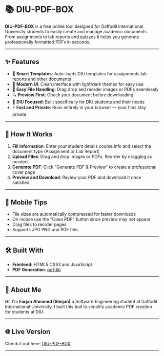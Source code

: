 # 📚 DIU-PDF-BOX

**DIU-PDF-BOX** is a free online tool designed for Daffodil International University students to easily create and manage academic documents. From assignments to lab reports and quizzes it helps you generate professionally formatted PDFs in seconds.

---

## ✨ Features

* 📝 **Smart Templates**: Auto-loads DIU templates for assignments lab reports and other documents
* 🎨 **Modern UI**: Clean interface with light/dark themes for easy use
* 📂 **Easy File Handling**: Drag drop and reorder images or PDFs seamlessly
* 🔍 **Preview First**: Check your document before downloading
* 🎯 **DIU Focused**: Built specifically for DIU students and their needs
* ⚡ **Fast and Private**: Runs entirely in your browser — your files stay private

---

## 🚀 How It Works

1. **Fill Information**: Enter your student details course info and select the document type (Assignment or Lab Report)
2. **Upload Files**: Drag and drop images or PDFs. Reorder by dragging as needed
3. **Generate PDF**: Click "Generate PDF & Preview" to create a professional cover page
4. **Preview and Download**: Review your PDF and download it once satisfied

---

## 📱 Mobile Tips

* File sizes are automatically compressed for faster downloads
* On mobile use the "Open PDF" button since preview may not appear
* Drag files to reorder pages
* Supports JPG PNG and PDF files

---

## 🛠 Built With

* **Frontend**: HTML5 CSS3 and JavaScript
* **PDF Generation**: [pdf-lib](https://github.com/Hopding/pdf-lib)

---

## 👤 About Me

Hi! I'm **Farjan Ahmmed (Shejan)** a Software Engineering student at Daffodil International University. I built this tool to simplify academic PDF creation for students at DIU.

---

## 🌐 Live Version

Check it out here: [DIU-PDF-BOX](https://shejanahmmed.github.io/DIU-PDF-BOX/)

---
